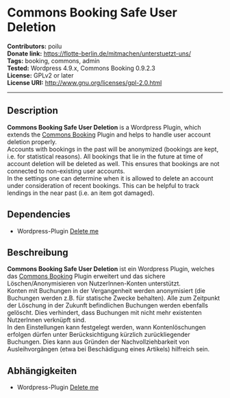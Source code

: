 # Commons Booking Safe User Deletion

**Contributors:** poilu  
**Donate link:** https://flotte-berlin.de/mitmachen/unterstuetzt-uns/  
**Tags:** booking, commons, admin  
**Tested:** Wordpress 4.9.x, Commons Booking 0.9.2.3  
**License:** GPLv2 or later  
**License URI:** http://www.gnu.org/licenses/gpl-2.0.html  

---
## Description

**Commons Booking Safe User Deletion** is a Wordpress Plugin, which extends the [Commons Booking](https://github.com/wielebenwir/commons-booking) Plugin and helps to handle user account deletion properly.  
Accounts with bookings in the past will be anonymized (bookings are kept, i.e. for statistical reasons). All bookings that lie in the future at time of account deletion will be deleted as well. This ensures that bookings are not connected to non-existing user accounts.  
In the settings one can determine when it is allowed to delete an account under consideration of recent bookings. This can be helpful to track lendings in the near past (i.e. an item got damaged).

## Dependencies

 * Wordpress-Plugin [Delete me](https://de.wordpress.org/plugins/delete-me/)

## Beschreibung

**Commons Booking Safe User Deletion** ist ein Wordpress Plugin, welches das [Commons Booking](https://github.com/wielebenwir/commons-booking) Plugin erweitert und das sichere Löschen/Anonymisieren von NutzerInnen-Konten unterstützt.  
Konten mit Buchungen in der Vergangenheit werden anonymisiert (die Buchungen werden z.B. für statische Zwecke behalten). Alle zum Zeitpunkt der Löschung in der Zukunft befindlichen Buchungen werden ebenfalls gelöscht. Dies verhindert, dass Buchungen mit nicht mehr existenten NutzerInnen verknüpft sind.  
In den Einstellungen kann festgelegt werden, wann Kontenlöschungen erfolgen dürfen unter Berücksichtigung kürzlich zurückliegender Buchungen. Dies kann aus Gründen der Nachvollziehbarkeit von Ausleihvorgängen (etwa bei Beschädigung eines Artikels) hilfreich sein.

## Abhängigkeiten

*  Wordpress-Plugin [Delete me](https://de.wordpress.org/plugins/delete-me/)
